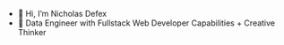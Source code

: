 - 👋 Hi, I’m Nicholas Defex
- 🌱 Data Engineer with Fullstack Web Developer Capabilities + Creative Thinker

<!---
Ndefected15/Ndefected15 is a ✨ special ✨ repository because its `README.md` (this file) appears on your GitHub profile.
You can click the Preview link to take a look at your changes.
--->
